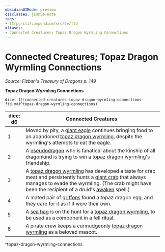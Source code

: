 ```yaml
---
obsidianUIMode: preview
cssclasses: json5e-note
tags:
- ttrpg-cli/compendium/src/5e/ftd
aliases:
- Connected Creatures; Topaz Dragon Wyrmling Connections
---
```

# Connected Creatures; Topaz Dragon Wyrmling Connections
*Source: Fizban's Treasury of Dragons p. 149* 

**Topaz Dragon Wyrmling Connections**

`dice: [](connected-creatures-topaz-dragon-wyrmling-connections-ftd.md#^topaz-dragon-wyrmling-connections)`

| dice: d6 | Connected Creatures |
|----------|---------------------|
| 1 | Moved by pity, a [giant eagle](/3-Mechanics/CLI/Compendium/bestiary/beast/giant-eagle.md) continues bringing food to an abandoned [topaz dragon wyrmling](/3-Mechanics/CLI/Compendium/bestiary/dragon/topaz-dragon-wyrmling-ftd.md), despite the wyrmling's attempts to eat the eagle. |
| 2 | A [pseudodragon](/3-Mechanics/CLI/Compendium/bestiary/dragon/pseudodragon.md) who is fanatical about the kinship of all dragonkind is trying to win a [topaz dragon wyrmling's](/3-Mechanics/CLI/Compendium/bestiary/dragon/topaz-dragon-wyrmling-ftd.md) friendship. |
| 3 | A [topaz dragon wyrmling](/3-Mechanics/CLI/Compendium/bestiary/dragon/topaz-dragon-wyrmling-ftd.md) has developed a taste for crab meat and persistently hunts a [giant crab](/3-Mechanics/CLI/Compendium/bestiary/beast/giant-crab.md) that always manages to evade the wyrmling. (The crab might have been the recipient of a druid's [awaken](/3-Mechanics/CLI/Compendium/spells/awaken.md) spell.) |
| 4 | A mated pair of [griffons](/3-Mechanics/CLI/Compendium/bestiary/monstrosity/griffon.md) found a topaz dragon egg, and they care for it as if it were their own. |
| 5 | A [sea hag](/3-Mechanics/CLI/Compendium/bestiary/fey/sea-hag.md) is on the hunt for a [topaz dragon wyrmling](/3-Mechanics/CLI/Compendium/bestiary/dragon/topaz-dragon-wyrmling-ftd.md), to be used as a component in a fell ritual. |
| 6 | A pirate crew keeps a curmudgeonly [topaz dragon wyrmling](/3-Mechanics/CLI/Compendium/bestiary/dragon/topaz-dragon-wyrmling-ftd.md) as a beloved mascot. |
^topaz-dragon-wyrmling-connections